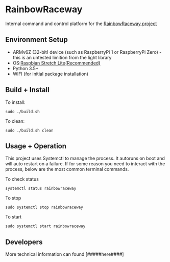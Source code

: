 # RainbowRaceway
Internal command and control platform for the [RainbowRaceway project](https://www.facebook.com/Rainbow-Raceway-2134770673415594/)

## Environment Setup
* ARMv6Z (32-bit) device (such as RaspberryPi 1 or RaspberryPi Zero) - this is an untested limition from the light library
* OS:[Raspbian Stretch Lite(Recommended)](https://www.raspberrypi.org/downloads/raspbian/)
* Python 3.5+
* WIFI (for initial package installation)

## Build + Install
To install:
```
sudo ./build.sh
```
To clean:
```
sudo ./build.sh clean
```

## Usage + Operation
This project uses Systemctl to manage the process. It autoruns on boot and will auto restart on a failure. If for some reason you need to interact with the process, below are the most common terminal commands.

To check status
```
systemctl status rainbowraceway
```

To stop
```
sudo systemctl stop rainbowraceway
```

To start
```
sudo systemctl start rainbowraceway
```

## Developers
More technical information can found [#####here####]